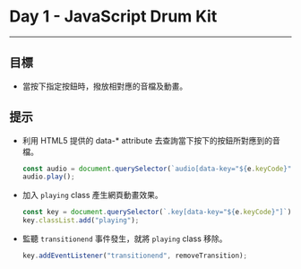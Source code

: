# Day 1 - JavaScript Drum Kit

---

## 目標

- 當按下指定按鈕時，撥放相對應的音檔及動畫。

## 提示

- 利用 HTML5 提供的 data-\* attribute 去查詢當下按下的按鈕所對應到的音檔。
  ```javascript
  const audio = document.querySelector(`audio[data-key="${e.keyCode}"]`);
  audio.play();
  ```
- 加入 `playing` class 產生網頁動畫效果。

  ```javascript
  const key = document.querySelector(`.key[data-key="${e.keyCode}"]`);
  key.classList.add("playing");
  ```

- 監聽 `transitionend` 事件發生，就將 `playing` class 移除。
  ```javascript
  key.addEventListener("transitionend", removeTransition);
  ```
